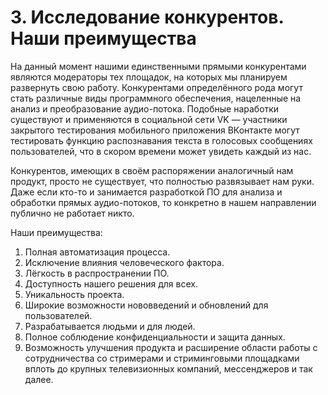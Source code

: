 # 3. Исследование конкурентов. Наши преимущества

На данный момент нашими единственными прямыми конкурентами являются модераторы
тех площадок, на которых мы планируем развернуть свою работу. Конкурентами
определённого рода могут стать различные виды программного обеспечения,
нацеленные на анализ и преобразование аудио-потока. Подобные наработки
существуют и применяются в социальной сети VK — участники закрытого
тестирования мобильного приложения ВКонтакте могут тестировать функцию
распознавания текста в голосовых сообщениях пользователей, что в скором времени
может увидеть каждый из нас.

Конкурентов, имеющих в своём распоряжении аналогичный нам продукт,
просто не существует, что полностью развязывает нам руки. Даже если
кто-то и занимается разработкой ПО для анализа и обработки прямых аудио-потоков,
то конкретно в нашем направлении публично не работает никто.

Наши преимущества:
1. Полная автоматизация процесса.
2. Исключение влияния человеческого фактора.
3. Лёгкость в распространении ПО.
4. Доступность нашего решения для всех.
5. Уникальность проекта.
6. Широкие возможности нововведений и обновлений для пользователей.
7. Разрабатывается людьми и для людей.
8. Полное соблюдение конфиденциальности и защита данных.
9. Возможность улучшения продукта и расширение области работы
с сотрудничества со стримерами и стриминговыми площадками вплоть
до крупных телевизионных компаний, мессенджеров и так далее.
